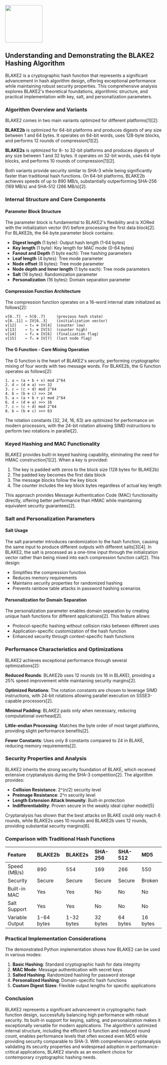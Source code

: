 <img src="https://r2cdn.perplexity.ai/pplx-full-logo-primary-dark%402x.png" class="logo" width="120"/>

## Understanding and Demonstrating the BLAKE2 Hashing Algorithm

BLAKE2 is a cryptographic hash function that represents a significant advancement in hash algorithm design, offering exceptional performance while maintaining robust security properties. This comprehensive analysis explores BLAKE2's theoretical foundations, algorithmic structure, and practical implementation with key, salt, and personalization parameters.

### Algorithm Overview and Variants

BLAKE2 comes in two main variants optimized for different platforms[1][2]:

**BLAKE2b** is optimized for 64-bit platforms and produces digests of any size between 1 and 64 bytes. It operates on 64-bit words, uses 128-byte blocks, and performs 12 rounds of compression[1][2].

**BLAKE2s** is optimized for 8- to 32-bit platforms and produces digests of any size between 1 and 32 bytes. It operates on 32-bit words, uses 64-byte blocks, and performs 10 rounds of compression[1][2].

Both variants provide security similar to SHA-3 while being significantly faster than traditional hash functions. On 64-bit platforms, BLAKE2b achieves speeds of up to 890 MB/s, substantially outperforming SHA-256 (169 MB/s) and SHA-512 (266 MB/s)[2].

### Internal Structure and Core Components

#### Parameter Block Structure

The parameter block is fundamental to BLAKE2's flexibility and is XORed with the initialization vector (IV) before processing the first data block[2]. For BLAKE2b, the 64-byte parameter block contains:

- **Digest length** (1 byte): Output hash length (1-64 bytes)
- **Key length** (1 byte): Key length for MAC mode (0-64 bytes)
- **Fanout and Depth** (1 byte each): Tree hashing parameters
- **Leaf length** (4 bytes): Tree mode parameter
- **Node offset** (8 bytes): Tree mode parameter
- **Node depth and Inner length** (1 byte each): Tree mode parameters
- **Salt** (16 bytes): Randomization parameter
- **Personalization** (16 bytes): Domain separation parameter


#### Compression Function Architecture

The compression function operates on a 16-word internal state initialized as follows[2]:

```
v[0..7]  ← h[0..7]     (previous hash state)
v[8..11] ← IV[0..3]    (initialization vector)
v[12]    ← t₀ ⊕ IV[4]  (counter low)
v[13]    ← t₁ ⊕ IV[5]  (counter high)
v[14]    ← f₀ ⊕ IV[6]  (finalization flag)
v[15]    ← f₁ ⊕ IV[7]  (last node flag)
```


#### The G Function - Core Mixing Operation

The G function is the heart of BLAKE2's security, performing cryptographic mixing of four words with two message words. For BLAKE2b, the G function operates as follows[2]:

```
1. a ← (a + b + x) mod 2^64
2. d ← (d ⊕ a) >>> 32
3. c ← (c + d) mod 2^64
4. b ← (b ⊕ c) >>> 24
5. a ← (a + b + y) mod 2^64
6. d ← (d ⊕ a) >>> 16
7. c ← (c + d) mod 2^64
8. b ← (b ⊕ c) >>> 63
```

The rotation constants (32, 24, 16, 63) are optimized for performance on modern processors, with the 24-bit rotation allowing SIMD instructions to perform two rotations in parallel[2].

### Keyed Hashing and MAC Functionality

BLAKE2 provides built-in keyed hashing capability, eliminating the need for HMAC construction[1][2]. When a key is provided:

1. The key is padded with zeros to the block size (128 bytes for BLAKE2b)
2. The padded key becomes the first data block
3. The message blocks follow the key block
4. The counter includes the key block bytes regardless of actual key length

This approach provides Message Authentication Code (MAC) functionality directly, offering better performance than HMAC while maintaining equivalent security guarantees[2].

### Salt and Personalization Parameters

#### Salt Usage

The salt parameter introduces randomization to the hash function, causing the same input to produce different outputs with different salts[3][4]. In BLAKE2, the salt is processed as a one-time input through the initialization vector rather than being mixed into each compression function call[2]. This design:

- Simplifies the compression function
- Reduces memory requirements
- Maintains security properties for randomized hashing
- Prevents rainbow table attacks in password hashing scenarios


#### Personalization for Domain Separation

The personalization parameter enables domain separation by creating unique hash functions for different applications[2]. This feature allows:

- Protocol-specific hashing without collision risks between different uses
- Application-specific customization of the hash function
- Enhanced security through context-specific hash functions


### Performance Characteristics and Optimizations

BLAKE2 achieves exceptional performance through several optimizations[2]:

**Reduced Rounds**: BLAKE2b uses 12 rounds (vs 16 in BLAKE), providing a 25% speed improvement while maintaining security margins[2].

**Optimized Rotations**: The rotation constants are chosen to leverage SIMD instructions, with 24-bit rotations allowing parallel execution on SSSE3-capable processors[2].

**Minimal Padding**: BLAKE2 pads only when necessary, reducing computational overhead[2].

**Little-endian Processing**: Matches the byte order of most target platforms, providing slight performance benefits[2].

**Fewer Constants**: Uses only 8 constants compared to 24 in BLAKE, reducing memory requirements[2].

### Security Properties and Analysis

BLAKE2 inherits the strong security foundation of BLAKE, which received extensive cryptanalysis during the SHA-3 competition[2]. The algorithm provides:

- **Collision Resistance**: 2^(n/2) security level
- **Preimage Resistance**: 2^n security level
- **Length Extension Attack Immunity**: Built-in protection
- **Indifferentiability**: Proven secure in the weakly ideal cipher model[5]

Cryptanalysis has shown that the best attacks on BLAKE could only reach 6 rounds, while BLAKE2s uses 10 rounds and BLAKE2b uses 12 rounds, providing substantial security margins[6].

### Comparison with Traditional Hash Functions

| Feature | BLAKE2b | BLAKE2s | SHA-256 | SHA-512 | MD5 |
| :-- | :-- | :-- | :-- | :-- | :-- |
| Speed (MB/s) | 890 | 554 | 169 | 266 | 550 |
| Security | Secure | Secure | Secure | Secure | Broken |
| Built-in MAC | Yes | Yes | No | No | No |
| Salt Support | Yes | Yes | No | No | No |
| Variable Output | 1-64 bytes | 1-32 bytes | 32 bytes | 64 bytes | 16 bytes |

### Practical Implementation Considerations

The demonstrated Python implementation shows how BLAKE2 can be used in various modes:

1. **Basic Hashing**: Standard cryptographic hash for data integrity
2. **MAC Mode**: Message authentication with secret keys
3. **Salted Hashing**: Randomized hashing for password storage
4. **Personalized Hashing**: Domain-specific hash functions
5. **Custom Digest Sizes**: Flexible output lengths for specific applications

### Conclusion

BLAKE2 represents a significant advancement in cryptographic hash function design, successfully balancing high performance with robust security. Its built-in support for keying, salting, and personalization makes it exceptionally versatile for modern applications. The algorithm's optimized internal structure, including the efficient G function and reduced round count, enables performance levels that often exceed even MD5 while providing security comparable to SHA-3. With comprehensive cryptanalysis validating its security properties and widespread adoption in performance-critical applications, BLAKE2 stands as an excellent choice for contemporary cryptographic hashing needs.

